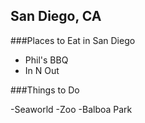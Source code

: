 ## San Diego, CA

###Places to Eat in San Diego

- Phil's BBQ
- In N Out

###Things to Do

-Seaworld
-Zoo
-Balboa Park
